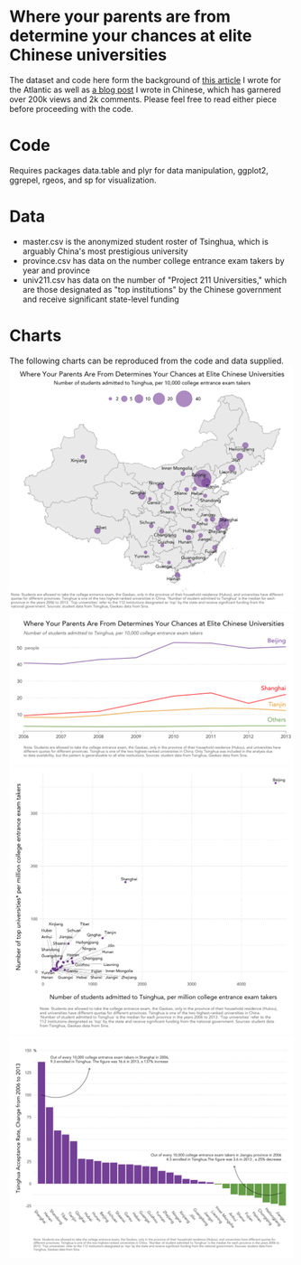 # Where your parents are from determine your chances at elite Chinese universities
The dataset and code here form the background of [this article](http://www.theatlantic.com/china/archive/2013/06/chinas-unfair-college-admissions-system/276995/) I wrote for the Atlantic  as well as [a blog post](https://www.zhihu.com/question/21572307/answer/77268293) I wrote in Chinese, which has garnered over 200k views and 2k comments. Please feel free to read either piece before proceeding with the code.

# Code
Requires packages data.table and plyr for data manipulation, ggplot2, ggrepel, rgeos, and sp for visualization.

# Data
- master.csv is the anonymized student roster of Tsinghua, which is arguably China's most prestigious university
- province.csv has data on the number college entrance exam takers by year and province
- univ211.csv has data on the number of "Project 211 Universities," which are those designated as "top institutions" by the Chinese government and receive significant state-level funding

# Charts
The following charts can be reproduced from the code and data supplied.
![Bubble](charts/bubble_en.png)
![Time trend](charts/timetrend_en.png)
![Scatter](charts/scatter_en_normalscale.png)
![Bar](charts/bar_en.png)
